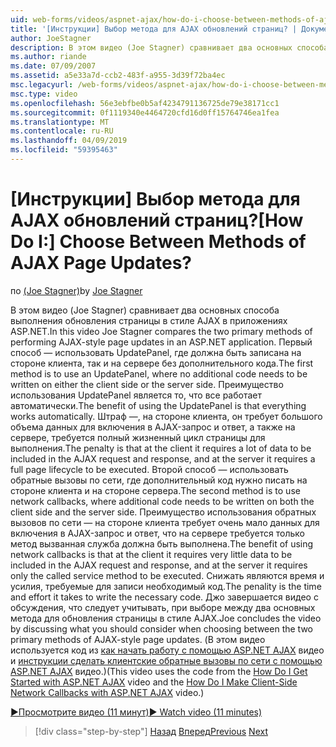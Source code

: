 ```yaml
---
uid: web-forms/videos/aspnet-ajax/how-do-i-choose-between-methods-of-ajax-page-updates
title: '[Инструкции] Выбор метода для AJAX обновлений страниц? | Документы Майкрософт'
author: JoeStagner
description: В этом видео (Joe Stagner) сравнивает два основных способа выполнения обновления страницы в стиле AJAX в приложениях ASP.NET. Первый метод заключается в том, чтобы использовать Upd...
ms.author: riande
ms.date: 07/09/2007
ms.assetid: a5e33a7d-ccb2-483f-a955-3d39f72ba4ec
msc.legacyurl: /web-forms/videos/aspnet-ajax/how-do-i-choose-between-methods-of-ajax-page-updates
msc.type: video
ms.openlocfilehash: 56e3ebfbe0b5af4234791136725de79e38171cc1
ms.sourcegitcommit: 0f1119340e4464720cfd16d0ff15764746ea1fea
ms.translationtype: MT
ms.contentlocale: ru-RU
ms.lasthandoff: 04/09/2019
ms.locfileid: "59395463"
---
```

# <a name="how-do-i-choose-between-methods-of-ajax-page-updates"></a><span data-ttu-id="6839c-105">[Инструкции] Выбор метода для AJAX обновлений страниц?</span><span class="sxs-lookup"><span data-stu-id="6839c-105">[How Do I:] Choose Between Methods of AJAX Page Updates?</span></span>

<span data-ttu-id="6839c-106">по [(Joe Stagner)](https://github.com/JoeStagner)</span><span class="sxs-lookup"><span data-stu-id="6839c-106">by [Joe Stagner](https://github.com/JoeStagner)</span></span>

<span data-ttu-id="6839c-107">В этом видео (Joe Stagner) сравнивает два основных способа выполнения обновления страницы в стиле AJAX в приложениях ASP.NET.</span><span class="sxs-lookup"><span data-stu-id="6839c-107">In this video Joe Stagner compares the two primary methods of performing AJAX-style page updates in an ASP.NET application.</span></span> <span data-ttu-id="6839c-108">Первый способ — использовать UpdatePanel, где должна быть записана на стороне клиента, так и на сервере без дополнительного кода.</span><span class="sxs-lookup"><span data-stu-id="6839c-108">The first method is to use an UpdatePanel, where no additional code needs to be written on either the client side or the server side.</span></span> <span data-ttu-id="6839c-109">Преимущество использования UpdatePanel является то, что все работает автоматически.</span><span class="sxs-lookup"><span data-stu-id="6839c-109">The benefit of using the UpdatePanel is that everything works automatically.</span></span> <span data-ttu-id="6839c-110">Штраф —, на стороне клиента, он требует большого объема данных для включения в AJAX-запрос и ответ, а также на сервере, требуется полный жизненный цикл страницы для выполнения.</span><span class="sxs-lookup"><span data-stu-id="6839c-110">The penalty is that at the client it requires a lot of data to be included in the AJAX request and response, and at the server it requires a full page lifecycle to be executed.</span></span> <span data-ttu-id="6839c-111">Второй способ — использовать обратные вызовы по сети, где дополнительный код нужно писать на стороне клиента и на стороне сервера.</span><span class="sxs-lookup"><span data-stu-id="6839c-111">The second method is to use network callbacks, where additional code needs to be written on both the client side and the server side.</span></span> <span data-ttu-id="6839c-112">Преимущество использования обратных вызовов по сети — на стороне клиента требует очень мало данных для включения в AJAX-запрос и ответ, что на сервере требуется только метод вызванная служба должна быть выполнена.</span><span class="sxs-lookup"><span data-stu-id="6839c-112">The benefit of using network callbacks is that at the client it requires very little data to be included in the AJAX request and response, and at the server it requires only the called service method to be executed.</span></span> <span data-ttu-id="6839c-113">Снижать являются время и усилия, требуемые для записи необходимый код.</span><span class="sxs-lookup"><span data-stu-id="6839c-113">The penality is the time and effort it takes to write the necessary code.</span></span> <span data-ttu-id="6839c-114">Джо завершается видео с обсуждения, что следует учитывать, при выборе между два основных метода для обновления страницы в стиле AJAX.</span><span class="sxs-lookup"><span data-stu-id="6839c-114">Joe concludes the video by discussing what you should consider when choosing between the two primary methods of AJAX-style page updates.</span></span> <span data-ttu-id="6839c-115">(В этом видео используется код из [как начать работу с помощью ASP.NET AJAX](how-do-i-get-started-with-aspnet-ajax.md) видео и [инструкции сделать клиентские обратные вызовы по сети с помощью ASP.NET AJAX](how-do-i-make-client-side-network-callbacks-with-aspnet-ajax.md) видео.)</span><span class="sxs-lookup"><span data-stu-id="6839c-115">(This video uses the code from the [How Do I Get Started with ASP.NET AJAX](how-do-i-get-started-with-aspnet-ajax.md) video and the [How Do I Make Client-Side Network Callbacks with ASP.NET AJAX](how-do-i-make-client-side-network-callbacks-with-aspnet-ajax.md) video.)</span></span>

[<span data-ttu-id="6839c-116">&#9654;Просмотрите видео (11 минут)</span><span class="sxs-lookup"><span data-stu-id="6839c-116">&#9654; Watch video (11 minutes)</span></span>](https://channel9.msdn.com/Blogs/ASP-NET-Site-Videos/how-do-i-choose-between-methods-of-ajax-page-updates)

> [!div class="step-by-step"]
> <span data-ttu-id="6839c-117">[Назад](how-do-i-update-multiple-regions-of-a-page-with-aspnet-ajax.md)
> [Вперед](how-do-i-use-other-javascript-user-interface-libraries-with-aspnet-ajax.md)</span><span class="sxs-lookup"><span data-stu-id="6839c-117">[Previous](how-do-i-update-multiple-regions-of-a-page-with-aspnet-ajax.md)
[Next](how-do-i-use-other-javascript-user-interface-libraries-with-aspnet-ajax.md)</span></span>
